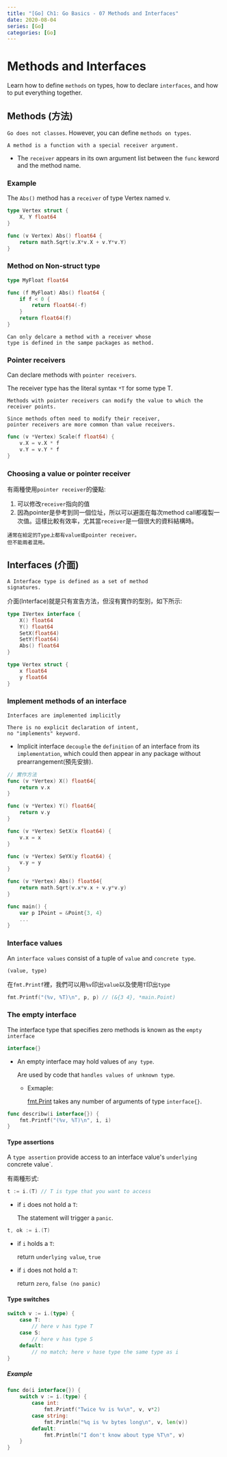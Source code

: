 ```yaml
---
title: "[Go] Ch1: Go Basics - 07 Methods and Interfaces"
date: 2020-08-04
series: [Go]
categories: [Go]
---
```


# Methods and Interfaces

Learn how to define `methods` on types, how to declare `interfaces`,
and how to put everything together.

## Methods (方法)

`Go does not classes`. However, you can define `methods on types`.

```
A method is a function with a special receiver argument.
```

- The `receiver` appears in its own argument list between the `func` keword and the method name.

### Example

The `Abs()` method has a `receiver` of type Vertex named v.

```go
type Vertex struct {
    X, Y float64
}

func (v Vertex) Abs() float64 {
    return math.Sqrt(v.X*v.X + v.Y*v.Y)
}
```

### Method on Non-struct type

```go
type MyFloat float64

func (f MyFloat) Abs() float64 {
    if f < 0 {
        return float64(-f)
    }
    return float64(f)
}
```

```
Can only delcare a method with a receiver whose
type is defined in the sampe packages as method.
```

### Pointer receivers

Can declare methods with `pointer receivers`.

The receiver type has the literal syntax `*T`
for some type T.

```
Methods with pointer receivers can modify the value to which the receiver points.

Since methods often need to modify their receiver,
pointer receivers are more common than value receivers.
```

```go
func (v *Vertex) Scale(f float64) {
    v.X = v.X * f
    v.Y = v.Y * f
}
```

### Choosing a value or pointer receiver

有兩種使用`pointer receiver`的優點:

1. 可以修改`receiver`指向的值
2. 因為pointer是參考到同一個位址，所以可以避面在每次method call都複製一次值。這樣比較有效率，尤其當`receiver`是一個很大的資料結構時。

```
通常在給定的Type上都有value或pointer receiver。
但不能兩者混用。
```

## Interfaces (介面)

```
A Interface type is defined as a set of method
signatures.
```

介面(Interface)就是只有宣告方法，但沒有實作的型別，如下所示:

```go
type IVertex interface {
    X() float64
    Y() float64
    SetX(float64)
    SetY(float64)
    Abs() float64
}

type Vertex struct {
    x float64
    y float64
}
```

### Implement methods of an interface

`Interfaces are implemented implicitly`

```
There is no explicit declaration of intent,
no "implements" keyword.
```

- Implicit interface `decouple` the `definition` of an interface from its `implementation`, which could then appear in any package without prearrangement(預先安排).

```go
// 實作方法
func (v *Vertex) X() float64{
    return v.x
}

func (v *Vertex) Y() float64{
    return v.y
}

func (v *Vertex) SetX(x float64) {
    v.x = x
}

func (v *Vertex) SeYX(y float64) {
    v.y = y
}

func (v *Vertex) Abs() float64{
    return math.Sqrt(v.x*v.x + v.y*v.y)
}
```

```go
func main() {
    var p IPoint = &Point{3, 4}
    ...
}
```

### Interface values

An `interface values` consist of a tuple of `value` and `concrete type`.

```
(value, type)
```

在`fmt.Printf`裡，我們可以用`%v`印出`value`以及使用`T`印出`type`

```go
fmt.Printf("(%v, %T)\n", p, p) // (&{3 4}, *main.Point)
```

### The empty interface

The interface type that specifies zero methods is known as the `empty interface`

```go
interface{}
```

- An empty interface may hold values of `any type`.

    Are used by code that `handles values of unknown type`.

    - Exmaple:

        [fmt.Print](https://golang.org/pkg/fmt/#Print) takes any number of arguments of type `interface{}`.

```go
func describw(i interface{}) {
    fmt.Printf("(%v, %T)\n", i, i)
}
```

#### Type assertions

A `type assertion` provide access to an interface value's `underlying` concrete value`.

有兩種形式:

```go
t := i.(T) // T is type that you want to access
```

- if `i` does not hold a `T`:

    The statement will trigger a `panic`.


```go
t, ok := i.(T)
```

- if `i` holds a `T`:

    return `underlying value`, `true`

- if `i` does not hold a `T`:

    return `zero`, `false (no panic)`

#### Type switches

```go
switch v := i.(type) {
    case T:
        // here v has type T
    case S:
        // here v has type S
    default:
        // no match; here v hase type the same type as i
}
```

##### Example

```go
func do(i interface{}) {
    switch v := i.(type) {
        case int:
            fmt.Printf("Twice %v is %v\n", v, v*2)
        case string:
            fmt.Println("%q is %v bytes long\n", v, len(v))
        default:
            fmt.Println("I don't know about type %T\n", v)
    }
}
```

